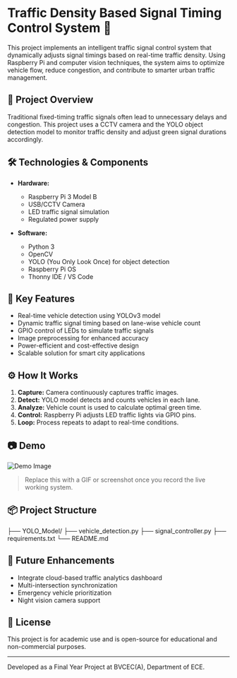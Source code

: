 # Traffic Density Based Signal Timing Control System 🚦

This project implements an intelligent traffic signal control system that dynamically adjusts signal timings based on real-time traffic density. Using Raspberry Pi and computer vision techniques, the system aims to optimize vehicle flow, reduce congestion, and contribute to smarter urban traffic management.

## 📌 Project Overview

Traditional fixed-timing traffic signals often lead to unnecessary delays and congestion. This project uses a CCTV camera and the YOLO object detection model to monitor traffic density and adjust green signal durations accordingly.

## 🛠️ Technologies & Components

- **Hardware:**
  - Raspberry Pi 3 Model B
  - USB/CCTV Camera
  - LED traffic signal simulation
  - Regulated power supply

- **Software:**
  - Python 3
  - OpenCV
  - YOLO (You Only Look Once) for object detection
  - Raspberry Pi OS
  - Thonny IDE / VS Code

## 🧠 Key Features

- Real-time vehicle detection using YOLOv3 model
- Dynamic traffic signal timing based on lane-wise vehicle count
- GPIO control of LEDs to simulate traffic signals
- Image preprocessing for enhanced accuracy
- Power-efficient and cost-effective design
- Scalable solution for smart city applications

## ⚙️ How It Works

1. **Capture:** Camera continuously captures traffic images.
2. **Detect:** YOLO model detects and counts vehicles in each lane.
3. **Analyze:** Vehicle count is used to calculate optimal green time.
4. **Control:** Raspberry Pi adjusts LED traffic lights via GPIO pins.
5. **Loop:** Process repeats to adapt to real-time conditions.

## 📷 Demo

![Demo Image](link-to-your-image-or-gif)

> Replace this with a GIF or screenshot once you record the live working system.

## 📦 Project Structure

├── YOLO_Model/
├── vehicle_detection.py
├── signal_controller.py
├── requirements.txt
└── README.md


## 🚀 Future Enhancements

- Integrate cloud-based traffic analytics dashboard
- Multi-intersection synchronization
- Emergency vehicle prioritization
- Night vision camera support

## 📝 License

This project is for academic use and is open-source for educational and non-commercial purposes.

---

Developed as a Final Year Project at BVCEC(A), Department of ECE.
